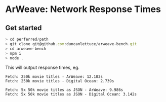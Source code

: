 # ArWeave: Network Response Times

## Get started

``` js
> cd perferred/path
> git clone git@github.com:duncanlettuce/arweave-bench.git
> cd arweave-bench
> npm i
> node .
```

This will output response times, eg.

```
Fetch: 250k movie titles - ArWeave: 12.103s
Fetch: 250k movie titles - Digital Ocean: 2.739s

Fetch: 5x 50k movie titles as JSON - ArWeave: 9.986s
Fetch: 5x 50k movie titles as JSON - Digital Ocean: 3.142s
```